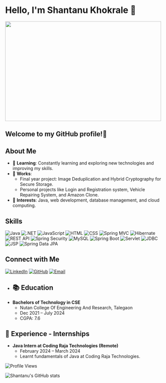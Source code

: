 # Hello, I'm Shantanu Khokrale 👋
<img align="center" src="https://github.com/abhisheknaiidu/abhisheknaiidu/blob/master/code.gif?raw=true" width="500" height="320" />
 
## Welcome to my GitHub profile!🌟  

## About Me 
- 🌱 **Learning**: Constantly learning and exploring new technologies and improving my skills.
- 🔭 **Works**: 
  - Final year project: Image Deduplication and Hybrid Cryptography for Secure Storage.
  - Personal projects like Login and Registration system, Vehicle Repairing System, and Amazon Clone.
- 🤔 **Interests**: Java, web development, database management, and cloud computing.
  

## Skills
![Java](https://img.shields.io/badge/Java-ED8B00?style=for-the-badge&logo=java&logoColor=white)
![.NET](https://img.shields.io/badge/.NET-512BD4?style=for-the-badge&logo=dotnet&logoColor=white)
![JavaScript](https://img.shields.io/badge/JavaScript-F7DF1E?style=for-the-badge&logo=javascript&logoColor=black)
![HTML](https://img.shields.io/badge/HTML5-E34F26?style=for-the-badge&logo=html5&logoColor=white)
![CSS](https://img.shields.io/badge/CSS3-1572B6?style=for-the-badge&logo=css3&logoColor=white)
![Spring MVC](https://img.shields.io/badge/Spring%20MVC-6DB33F?style=for-the-badge&logo=spring&logoColor=white)
![Hibernate](https://img.shields.io/badge/Hibernate-59666C?style=for-the-badge&logo=hibernate&logoColor=white)
![REST API](https://img.shields.io/badge/REST-02569B?style=for-the-badge&logo=rest&logoColor=white)
![Spring Security](https://img.shields.io/badge/Spring%20Security-6DB33F?style=for-the-badge&logo=spring&logoColor=white)
![MySQL](https://img.shields.io/badge/MySQL-4479A1?style=for-the-badge&logo=mysql&logoColor=white)
![Spring Boot](https://img.shields.io/badge/Spring%20Boot-6DB33F?style=for-the-badge&logo=springboot&logoColor=white)
![Servlet](https://img.shields.io/badge/Servlet-4EA94B?style=for-the-badge&logo=java&logoColor=white)
 ![JDBC](https://img.shields.io/badge/JDBC-4479A1?style=for-the-badge&logo=java&logoColor=white)
![JSP](https://img.shields.io/badge/JSP-4285F4?style=for-the-badge&logo=java&logoColor=white)
![Spring Data JPA](https://img.shields.io/badge/Spring%20Data%20JPA-6DB33F?style=for-the-badge&logo=spring&logoColor=white)



## Connect with Me
 [![LinkedIn](https://img.shields.io/badge/LinkedIn-0077B5?style=flat&logo=linkedin&logoColor=white)](https://www.linkedin.com/in/shantanu-khokrale-407503232)
   [![GitHub](https://img.shields.io/badge/GitHub-100000?style=flat&logo=github&logoColor=white)](https://github.com/shantanu2741)
   [![Email](https://img.shields.io/badge/Email-D14836?style=flat&logo=gmail&logoColor=white)](mailto:shantanukhokrale14@gmail.com)
  - ## 📚  Education
- **Bachelors of Technology in CSE**
  - Nutan College Of Engineering And Research, Talegaon
  - Dec 2021 – July 2024
  - CGPA: 7.6



##  💼 Experience - Internships
- **Java Intern at Coding Raja Technologies (Remote)**
  - February 2024 – March 2024
  - Learnt fundamentals of Java at Coding Raja Technologies.



![Profile Views](https://komarev.com/ghpvc/?username=shantanu2741&style=flat-square)

<!-- GitHub Stats -->
![Shantanu's GitHub stats](https://github-readme-stats.vercel.app/api?username=shantanu2741&show_icons=true&theme=radical)
